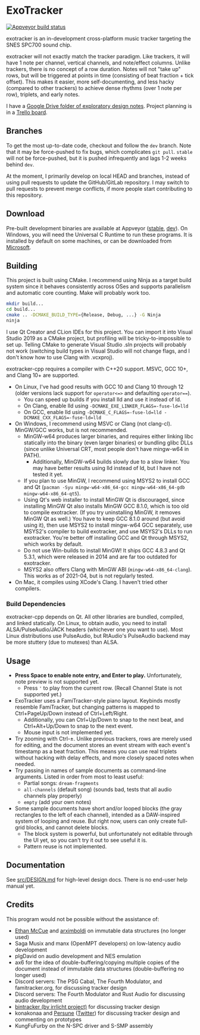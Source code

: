 # ExoTracker

[![Appveyor build status](https://ci.appveyor.com/api/projects/status/02g6qu9deawagent/branch/dev?svg=true)](https://ci.appveyor.com/project/nyanpasu64/exotracker-cpp/branch/dev)

exotracker is an in-development cross-platform music tracker targeting the SNES SPC700 sound chip.

exotracker will not exactly match the tracker paradigm. Like trackers, it will have 1 note per channel, vertical channels, and note/effect columns. Unlike trackers, there is no concept of a row duration. Notes will not "take up" rows, but will be triggered at points in time (consisting of beat fraction + tick offset). This makes it easier, more self-documenting, and less hacky (compared to other trackers) to achieve dense rhythms (over 1 note per row), triplets, and early notes.

I have a [Google Drive folder of exploratory design notes](https://drive.google.com/drive/u/0/folders/15A1Td92HofO7KQ62QtuEDSmd4X1KKPAZ). Project planning is in a [Trello board](https://trello.com/b/4Njmv9hz/exotracker).

## Branches

To get the most up-to-date code, checkout and follow the `dev` branch. Note that it may be force-pushed to fix bugs, which complicates `git pull`. `stable` will not be force-pushed, but it is pushed infrequently and lags 1-2 weeks behind `dev`.

At the moment, I primarily develop on local HEAD and branches, instead of using pull requests to update the GitHub/GitLab repository. I may switch to pull requests to prevent merge conflicts, if more people start contributing to this repository.

## Download

Pre-built development binaries are available at Appveyor ([stable](https://ci.appveyor.com/project/nyanpasu64/exotracker-cpp/branch/stable), [dev](https://ci.appveyor.com/project/nyanpasu64/exotracker-cpp/branch/dev)). On Windows, you will need the Universal C Runtime to run these programs. It is installed by default on some machines, or can be downloaded from [Microsoft](https://support.microsoft.com/en-us/help/2977003/the-latest-supported-visual-c-downloads#section-2).

## Building

This project is built using CMake. I recommend using Ninja as a target build system since it behaves consistently across OSes and supports parallelism and automatic core counting. Make will probably work too.

```sh
mkdir build...
cd build...
cmake .. -DCMAKE_BUILD_TYPE={Release, Debug, ...} -G Ninja
ninja
```

I use Qt Creator and CLion IDEs for this project. You can import it into Visual Studio 2019 as a CMake project, but profiling will be tricky-to-impossible to set up. Telling CMake to generate Visual Studio .sln projects will probably not work (switching build types in Visual Studio will not change flags, and I don't know how to use Clang with .vcxproj).

exotracker-cpp requires a compiler with C++20 support. MSVC, GCC 10+, and Clang 10+ are supported.

- On Linux, I've had good results with GCC 10 and Clang 10 through 12 (older versions lack support for `operator<=>` and defaulting `operator==`).
	- You can speed up builds if you install lld and use it instead of ld.
	- On Clang, enable lld using `-DCMAKE_EXE_LINKER_FLAGS=-fuse-ld=lld`
	- On GCC, enable lld using `-DCMAKE_C_FLAGS=-fuse-ld=lld -DCMAKE_CXX_FLAGS=-fuse-ld=lld`
- On Windows, I recommend using MSVC or Clang (not clang-cl). MinGW/GCC works, but is not recommended.
	- MinGW-w64 produces larger binaries, and requires either linking libc statically into the binary (even larger binaries) or bundling glibc DLLs (since unlike Universal CRT, most people don't have mingw-w64 in PATH).
		- Additionally, MinGW-w64 builds slowly due to a slow linker. You may have better results using lld instead of ld, but I have not tested it yet.
	- If you plan to use MinGW, I recommend using MSYS2 to install GCC and Qt (`pacman -Syu mingw-w64-x86_64-gcc mingw-w64-x86_64-gdb mingw-w64-x86_64-qt5`).
	- Using Qt's web installer to install MinGW Qt is discouraged, since installing MinGW Qt also installs MinGW GCC 8.1.0, which is too old to compile exotracker. (If you try uninstalling MinGW, it removes MinGW Qt as well.) You have to keep GCC 8.1.0 around (but avoid using it), then use MSYS2 to install mingw-w64 GCC separately, use MSYS2's compiler to build exotracker, and use MSYS2's DLLs to run exotracker. You're better off installing GCC and Qt through MSYS2, which works by default.
	- Do not use Win-builds to install MinGW! It ships GCC 4.8.3 and Qt 5.3.1, which were released in 2014 and are far too outdated for exotracker.
	- MSYS2 also offers Clang with MinGW ABI (`mingw-w64-x86_64-clang`). This works as of 2021-04, but is not regularly tested.
- On Mac, it compiles using XCode's Clang. I haven't tried other compilers.

### Build Dependencies

exotracker-cpp depends on Qt. All other libraries are bundled, compiled, and linked statically. On Linux, to obtain audio, you need to install ALSA/PulseAudio/JACK headers (whichever one you want to use). Most Linux distributions use PulseAudio, but RtAudio's PulseAudio backend may be more stuttery (due to mutexes) than ALSA.

## Usage

- **Press Space to enable note entry, and Enter to play.** Unfortunately, note preview is not supported yet.
	- Press `'` to play from the current row. (Recall Channel State is not supported yet.)
- ExoTracker uses a FamiTracker-style piano layout. Keybinds mostly resemble FamiTracker, but changing patterns is mapped to Ctrl+PageUp/Down instead of Ctrl+Left/Right.
	- Additionally, you can Ctrl+Up/Down to snap to the next beat, and Ctrl+Alt+Up/Down to snap to the next event.
	- Mouse input is not implemented yet.
- Try zooming with Ctrl-±. Unlike previous trackers, rows are merely used for editing, and the document stores an event stream with each event's timestamp as a beat fraction. This means you can use real triplets without hacking with delay effects, and more closely spaced notes when needed.
- Try passing in names of sample documents as command-line arguments. Listed in order from most to least useful:
	- Partial songs: `dream-fragments`
	- `all-channels` (default song) (sounds bad, tests that all audio channels play properly)
	- `empty` (add your own notes)
- Some sample documents have short and/or looped blocks (the gray rectangles to the left of each channel), intended as a DAW-inspired system of looping and reuse. But right now, users can only create full-grid blocks, and cannot delete blocks.
	- The block system is powerful, but unfortunately not editable through the UI yet, so you can't try it out to see useful it is.
	- Pattern reuse is not implemented.

## Documentation

See [src/DESIGN.md](src/DESIGN.md) for high-level design docs. There is no end-user help manual yet.

## Credits

This program would not be possible without the assistance of:

- [Ethan McCue](https://github.com/bowbahdoe) and [arximboldi](https://github.com/arximboldi) on immutable data structures (no longer used)
- Saga Musix and manx (OpenMPT developers) on low-latency audio development
- plgDavid on audio development and NES emulation
- ax6 for the idea of double-buffering/copying multiple copies of the document instead of immutable data structures (double-buffering no longer used)
- Discord servers: The PSG Cabal, The Fourth Modulator, and famitracker.org, for discussing tracker design
- Discord servers: The Fourth Modulator and Rust Audio for discussing audio development
- [bintracker (by irrlicht project)](https://bintracker.org/) for discussing tracker design
- konakonaa and [Persune](https://github.com/Gumball2415) ([Twitter](https://twitter.com/Gumball2415)) for discussing tracker design and commenting on prototypes
- KungFuFurby on the N-SPC driver and S-SMP assembly
